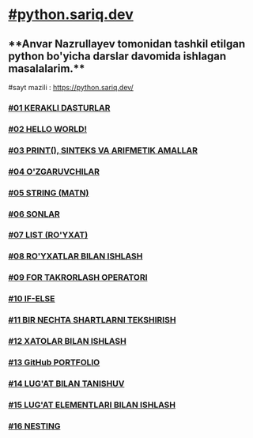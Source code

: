 [<h1>**#python.sariq.dev**</h1>](https://python.sariq.dev/)

<h2>**Anvar Nazrullayev tomonidan tashkil etilgan python bo'yicha darslar davomida ishlagan masalalarim.**</h2>

#sayt mazili : https://python.sariq.dev/


 [<h3>**#01 KERAKLI DASTURLAR**</h3>](https://python.sariq.dev/ilk-qadamlar/01-software)

 [<h3>**#02 HELLO WORLD!**</h3>](https://python.sariq.dev/ilk-qadamlar/hello-world)

 [<h3>**#03 PRINT(), SINTEKS VA ARIFMETIK AMALLAR**</h3>](https://python.sariq.dev/ilk-qadamlar/03-print)

 [<h3>**#04 O'ZGARUVCHILAR**</h3>](https://python.sariq.dev/ozgaruvchilar-va-malumot-turlari/04-variables) 

 [<h3>**#05 STRING (MATN)**</h3>](https://python.sariq.dev/ozgaruvchilar-va-malumot-turlari/05-string)

 [<h3>**#06 SONLAR**</h3>](https://python.sariq.dev/ozgaruvchilar-va-malumot-turlari/06-sonlar)

 [<h3>**#07 LIST (RO'YXAT)**</h3>](https://python.sariq.dev/ozgaruvchilar-va-malumot-turlari/07-lists)

 [<h3>**#08 RO'YXATLAR BILAN ISHLASH**</h3>](https://python.sariq.dev/ozgaruvchilar-va-malumot-turlari/08-list-tuple)

 [<h3>**#09 FOR TAKRORLASH OPERATORI**</h3>](https://python.sariq.dev/ozgaruvchilar-va-malumot-turlari/09-for-loop)

 [<h3>**#10 IF-ELSE**</h3>](https://python.sariq.dev/shartlar/10-if-else)

 [<h3>**#11 BIR NECHTA SHARTLARNI TEKSHIRISH**</h3>](https://python.sariq.dev/shartlar/11-if-elif-else)

 [<h3>**#12 XATOLAR BILAN ISHLASH**</h3>](https://python.sariq.dev/lirik-chekinish-1/12-xatolar)

 [<h3>**#13 GitHub PORTFOLIO**</h3>](https://python.sariq.dev/lirik-chekinish-1/13-github)

 [<h3>**#14 LUG'AT BILAN TANISHUV**</h3>](https://python.sariq.dev/dictionary/14-dictionary)

 [<h3>**#15 LUG'AT ELEMENTLARI BILAN ISHLASH**</h3>](https://python.sariq.dev/dictionary/15-dictionary-sets)

[<h3>**#16 NESTING**</h3>](https://python.sariq.dev/dictionary/16-nesting)

